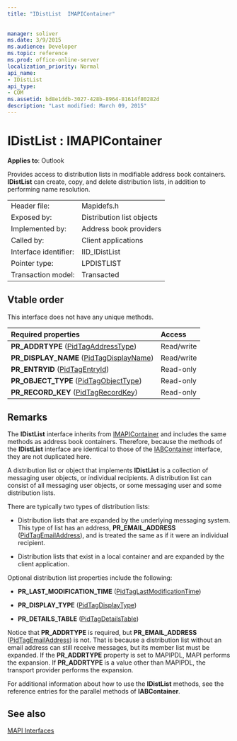 ```yaml
---
title: "IDistList  IMAPIContainer"
 
 
manager: soliver
ms.date: 3/9/2015
ms.audience: Developer
ms.topic: reference
ms.prod: office-online-server
localization_priority: Normal
api_name:
- IDistList
api_type:
- COM
ms.assetid: bd8e1ddb-3027-428b-8964-81614f80282d
description: "Last modified: March 09, 2015"
---
```


# IDistList : IMAPIContainer

  
  
**Applies to**: Outlook 
  
Provides access to distribution lists in modifiable address book containers. **IDistList** can create, copy, and delete distribution lists, in addition to performing name resolution. 
  
|||
|:-----|:-----|
|Header file:  <br/> |Mapidefs.h  <br/> |
|Exposed by:  <br/> |Distribution list objects  <br/> |
|Implemented by:  <br/> |Address book providers  <br/> |
|Called by:  <br/> |Client applications  <br/> |
|Interface identifier:  <br/> |IID_IDistList  <br/> |
|Pointer type:  <br/> |LPDISTLIST  <br/> |
|Transaction model:  <br/> |Transacted  <br/> |
   
## Vtable order

This interface does not have any unique methods.
  
|**Required properties**|**Access**|
|:-----|:-----|
|**PR_ADDRTYPE** ([PidTagAddressType](pidtagaddresstype-canonical-property.md))  <br/> |Read/write  <br/> |
|**PR_DISPLAY_NAME** ([PidTagDisplayName](pidtagdisplayname-canonical-property.md))  <br/> |Read/write  <br/> |
|**PR_ENTRYID** ([PidTagEntryId](pidtagentryid-canonical-property.md))  <br/> |Read-only  <br/> |
|**PR_OBJECT_TYPE** ([PidTagObjectType](pidtagobjecttype-canonical-property.md))  <br/> |Read-only  <br/> |
|**PR_RECORD_KEY** ([PidTagRecordKey](pidtagrecordkey-canonical-property.md))  <br/> |Read-only  <br/> |
   
## Remarks

The **IDistList** interface inherits from [IMAPIContainer](imapicontainerimapiprop.md) and includes the same methods as address book containers. Therefore, because the methods of the **IDistList** interface are identical to those of the [IABContainer](iabcontainerimapicontainer.md) interface, they are not duplicated here. 
  
A distribution list or object that implements **IDistList** is a collection of messaging user objects, or individual recipients. A distribution list can consist of all messaging user objects, or some messaging user and some distribution lists. 
  
There are typically two types of distribution lists:
  
- Distribution lists that are expanded by the underlying messaging system. This type of list has an address, **PR_EMAIL_ADDRESS** ([PidTagEmailAddress](pidtagemailaddress-canonical-property.md)), and is treated the same as if it were an individual recipient. 
    
- Distribution lists that exist in a local container and are expanded by the client application.
    
Optional distribution list properties include the following:
  
- **PR_LAST_MODIFICATION_TIME** ([PidTagLastModificationTime](pidtaglastmodificationtime-canonical-property.md))
    
- **PR_DISPLAY_TYPE** ([PidTagDisplayType](pidtagdisplaytype-canonical-property.md)) 
    
- **PR_DETAILS_TABLE** ([PidTagDetailsTable](pidtagdetailstable-canonical-property.md)) 
    
Notice that **PR_ADDRTYPE** is required, but **PR_EMAIL_ADDRESS** ([PidTagEmailAddress](pidtagemailaddress-canonical-property.md)) is not. That is because a distribution list without an email address can still receive messages, but its member list must be expanded. If the **PR_ADDRTYPE** property is set to MAPIPDL, MAPI performs the expansion. If **PR_ADDRTYPE** is a value other than MAPIPDL, the transport provider performs the expansion. 
  
For additional information about how to use the **IDistList** methods, see the reference entries for the parallel methods of **IABContainer**.
  
## See also



[MAPI Interfaces](mapi-interfaces.md)

